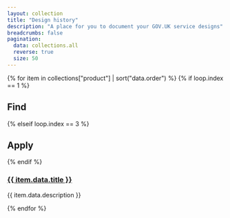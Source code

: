 ```yaml
---
layout: collection
title: "Design history"
description: "A place for you to document your GOV.UK service designs"
breadcrumbs: false
pagination:
  data: collections.all
  reverse: true
  size: 50
---
```

<div class="govuk-grid-row">
  {% for item in collections["product"] | sort("data.order") %}
    {% if loop.index == 1 %}
      <div class="govuk-grid-column-full govuk-!-margin-top-3">
        <h2 class="govuk-heading-l">Find</h2>
      </div>
    {% elseif loop.index == 3 %}
      <div class="govuk-grid-column-full govuk-!-margin-top-3">
        <h2 class="govuk-heading-l">Apply</h2>
      </div>
    {% endif %}
    <section class="govuk-grid-column-one-half govuk-!-margin-bottom-6">
      <h3 class="govuk-heading-m govuk-!-margin-bottom-1">
        <a href="{{ item.url }}">{{ item.data.title }}</a>
      </h3>
      <p class="govuk-body">{{ item.data.description }}</p>
    </section>
  {% endfor %}
</div>
